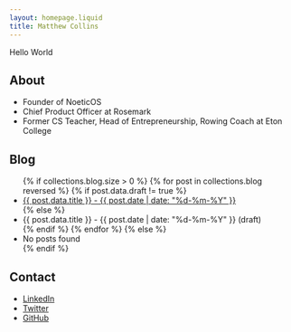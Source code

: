 ```yaml
---
layout: homepage.liquid
title: Matthew Collins
---
```


Hello World

## About

* Founder of NoeticOS
* Chief Product Officer at Rosemark
* Former CS Teacher, Head of Entrepreneurship, Rowing Coach at Eton College

## Blog

<ul>
{% if collections.blog.size > 0 %}
{% for post in collections.blog reversed %}
    {% if post.data.draft != true %}
    <li><a href="{{ post.url }}">{{ post.data.title }} - {{ post.date | date: "%d-%m-%Y" }}</a></li>
    {% else %}
    <li>{{ post.data.title }} - {{ post.date | date: "%d-%m-%Y" }} (draft)</li>
    {% endif %}
{% endfor %}
{% else %}
    <li>No posts found</li>
{% endif %}
</ul>


## Contact

* [LinkedIn](https://www.linkedin.com/in/i-matthewcollins/)
* [Twitter](https://twitter.com/imatthewcollins)
* [GitHub](https://github.com/itsmcollins)
